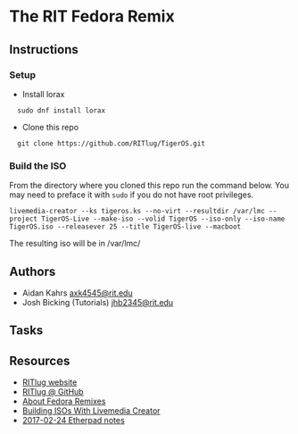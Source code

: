 The RIT Fedora Remix
====================


## Instructions
### Setup 
* Install lorax
```
  sudo dnf install lorax
```
* Clone this repo
```  
  git clone https://github.com/RITlug/TigerOS.git
```
### Build the ISO
From the directory where you cloned this repo run the command below. You may need to preface it with `sudo` if you do not have root privileges.
```
livemedia-creator --ks tigeros.ks --no-virt --resultdir /var/lmc --project TigerOS-Live --make-iso --volid TigerOS --iso-only --iso-name TigerOS.iso --releasever 25 --title TigerOS-live --macboot
```
The resulting iso will be in /var/lmc/

## Authors

* Aidan Kahrs <axk4545@rit.edu>
* Josh Bicking (Tutorials) <jhb2345@rit.edu>


## Tasks


## Resources

* [RITlug website](http://ritlug.com)
* [RITlug @ GitHub](https://github.com/RITlug)
* [About Fedora Remixes](https://fedoraproject.org/wiki/Remix)
* [Building ISOs With Livemedia Creator](https://fedoraproject.org/wiki/Livemedia-creator-_How_to_create_and_use_a_Live_CD)
* [2017-02-24 Etherpad notes](https://etherpad.gnome.org/p/rit-remix-discussion)
